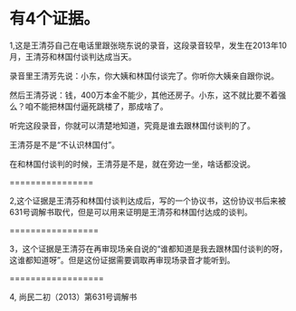 有4个证据。
=======================

1,这是王清芬自己在电话里跟张晓东说的录音，这段录音较早，发生在2013年10月，王清芬和林国付谈判达成当天。

录音里王清芳先说：小东，你大姨和林国付谈完了。你听你大姨亲自跟你说。

然后王清芬说：钱，400万本金不能少，其他还房子。小东，这不就比要不着强么？咱不能把林国付逼死跳楼了，那成啥了。

听完这段录音，你就可以清楚地知道，究竟是谁去跟林国付谈判的了。

王清芬是不是“不认识林国付”。

在和林国付谈判的时候，王清芬是不是，就在旁边一坐，啥话都没说。

================

2,这个证据是王清芬和林国付谈判达成后，写的一个协议书，这份协议书后来被631号调解书取代，但是可以用来证明是王清芬和林国付达成的谈判。

=================

3，这个证据是王清芬在再审现场亲自说的“谁都知道是我去跟林国付谈判的呀，这谁都知道呀”。但是这份证据需要调取再审现场录音才能听到。

==================

4, 尚民二初（2013）第631号调解书
